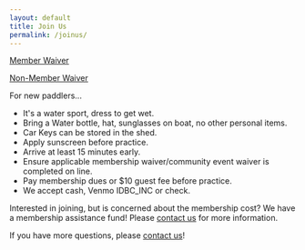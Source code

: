 ```yaml
---
layout: default
title: Join Us
permalink: /joinus/
---
```


[Member Waiver](https://docs.google.com/forms/d/e/1FAIpQLSfVA59rJRIFjxIg1vsD3L76E-4eP_cOuxH30N4r0W_H269dDg/viewform)

[Non-Member Waiver](https://docs.google.com/forms/d/e/1FAIpQLSck8b_lg0yNpbjTjdn5q5MSzNZW_rW3PDeylLjhIunQQOqoAA/viewform)

For new paddlers...
- It's a water sport, dress to get wet.  
- Bring a Water bottle, hat, sunglasses on boat, no other personal items.
- Car Keys can be stored in the shed.
- Apply sunscreen before practice.
- Arrive at least 15 minutes early.
- Ensure applicable membership waiver/community event waiver is completed on line.
- Pay membership dues or $10 guest fee before practice.
- We accept cash, Venmo IDBC_INC or check.  


Interested in joining, but is concerned about the membership cost? We have a membership assistance fund! Please [contact us](/contact_us/) for more information.

If you have more questions, please [contact us](/contact_us/)!